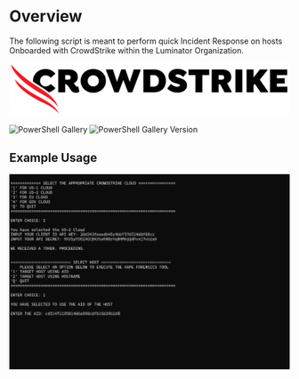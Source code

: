 # Overview

The following script is meant to perform quick Incident Response on hosts Onboarded with CrowdStrike within
the Luminator Organization.

![CrowdStrike PS Falcon Kape Forensics](https://raw.githubusercontent.com/CrowdStrike/falconpy/main/docs/asset/cs-logo.png) 

![PowerShell Gallery](https://img.shields.io/powershellgallery/dt/psfalcon)
![PowerShell Gallery Version](https://img.shields.io/powershellgallery/v/psfalcon)

## Example Usage

![ PSFalcon Kape Forensics Usage](/PSFalcon-KapeUse.png)
